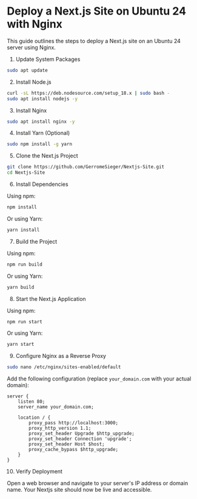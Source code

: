 # Deploy a Next.js Site on Ubuntu 24 with Nginx

This guide outlines the steps to deploy a Next.js site on an Ubuntu 24 server using Nginx.

1. Update System Packages

```bash
sudo apt update
```

2. Install Node.js

```bash
curl -sL https://deb.nodesource.com/setup_18.x | sudo bash -
sudo apt install nodejs -y
```

3. Install Nginx

```bash
sudo apt install nginx -y
```

4. Install Yarn (Optional)

```bash
sudo npm install -g yarn
```

5. Clone the Next.js Project

```bash
git clone https://github.com/GerromeSieger/Nextjs-Site.git
cd Nextjs-Site
```

6. Install Dependencies

Using npm:

```bash
npm install
```

Or using Yarn:

```bash
yarn install
```

7. Build the Project

Using npm:

```bash
npm run build
```

Or using Yarn:

```bash
yarn build
```

8. Start the Next.js Application

Using npm:

```bash
npm run start
```

Or using Yarn:

```bash
yarn start
```

9. Configure Nginx as a Reverse Proxy

```bash
sudo nano /etc/nginx/sites-enabled/default
```

Add the following configuration (replace `your_domain.com` with your actual domain):

```nginx
server {
    listen 80;
    server_name your_domain.com;

    location / {
        proxy_pass http://localhost:3000;
        proxy_http_version 1.1;
        proxy_set_header Upgrade $http_upgrade;
        proxy_set_header Connection 'upgrade';
        proxy_set_header Host $host;
        proxy_cache_bypass $http_upgrade;
    }
}
```

10. Verify Deployment

Open a web browser and navigate to your server's IP address or domain name. Your Nextjs site should now be live and accessible.